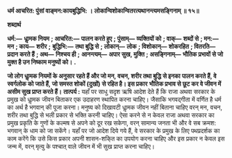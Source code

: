 **धर्म आचरित: पुंसां वाङ्मन:कायबुद्धिभि: ।** **लोकान्विशोकान्वितरत्यथानन्त्यमसङ्गिनाम् ॥ १५॥** 

**शब्दार्थ** 

**धर्म:—** **धाॢमक नियम** **; आचरित:—** **पालन करते हुए** **; पुंसाम्—** **व्यक्तियों को** **; वाक्—** **शब्दों से** **; मन:—** **मन** **; काय—** **शरीर** **;** **बुद्धिभि:—** **तथा बुद्धि से** **; लोकान्—** **लोक** **; विशोकान्—** **शोकरहित** **; वितरति—** **प्रदान करते हैं** **; अथ—** **निश्चय ही** **;** **आनन्त्यम्—** **अपार सुख, मुक्ति** **; असङ्गिनाम्—** **भौतिक प्रभावों से जो मुक्त है उन निष्काम मनुष्यों को।** **.** 

**जो लोग धाॢमक नियमों के अनुसार रहते हैं और जो मन, वचन, शरीर तथा बुद्धि से इनका** **पालन करते हैं, वे स्वर्गलोक को जाते हैं, जो समस्त शोकों (दुखों) से रहित है। इस प्रकार** **भौतिक प्रभाव से छूट कर वे जीवन में असीम सुख प्राप्त करते हैं।** **तात्पर्य :** यहाँ पर साधु सदृश ऋषि आदेश देते हैं कि राजा अथवा सरकार के प्रमुख को धाॢमक जीवन बिताकर एक उदाहरण स्थापित करना चाहिए। जैसाकि भगवद्गीता में वर्णित है धर्म का अर्थ है भगवान् की पूजा करना। मनुष्य को दिखावटी धाॢमक जीवन नहीं बिताना चाहिए वरन् मन, वचन, शरीर तथा बुद्धि से भली प्रकार से भक्ति करनी चाहिए। ऐसा करने से न केवल राजा अथवा सरकार का प्रमुख प्रकृति के गुणों के कल्मष से अपने को दूर रख सकेगा, वरन् सामान्य जनता भी और वे सब क्रमश: भगवान् के धाम को जा सकेंगे। यहाँ पर जो आदेश दिये गये हैं, वे सरकार के प्रमुख के लिए पथप्रदर्शक का काम करेंगे कि उसे किस प्रकार अपनी शासन-शकि्त का उपयोग करना चाहिए और इस प्रकार न केवल इस जन्म में, वरन् मृत्यु के पश्चात् वाले जीवन में भी सुख प्राप्त करना चाहिए।  